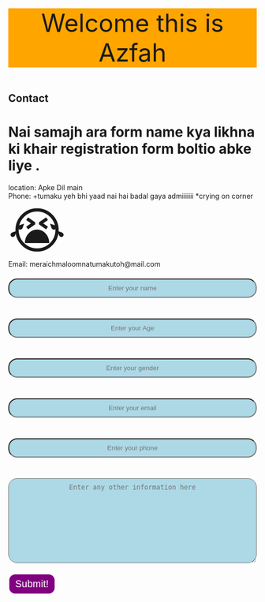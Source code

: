 <HTML>
<HEAD>

<style>
   p {font-size: 50px; 
 text-align: center;
 background: orange;
   }
#name, #age, #gender, #email, #phone, #desc {
  background-color: lightblue;
  color: black;
  padding: 10px;
  text-align: center;
  border-radius: 18px;
    width: 100%;
    margin: 21px 0px;
}
}  
form {
    display: flex;
    align-items: center;
    justify-content: center;
    flex-direction: column; 
}
button {
    color: white;
    background: purple;
    padding: 8px 12px;
    font-size: 20px;
    border: 2px solid white;
    border-radius: 14px;
    cursor: pointer;
    }
</style>
<title>
fattum
</title>
<p style="background-color: orange;">Welcome this is Azfah</p>
<div class="w3-container" id="contact">
    <h2>Contact</h2>
    <h1>Nai samajh ara form name kya likhna ki khair registration form boltio abke liye .</h1>
    <i class="fa fa-map-marker w3-text-red" style="width:30px"></i> location: Apke Dil main  <br>
    <i class="fa fa-phone w3-text-red" style="width:30px"></i> Phone: +tumaku yeh bhi yaad nai hai badal gaya admiiiiiii *crying on corner <span style='font-size:100px;'>&#128557;</span><br>
    <i class="fa fa-envelope w3-text-red" style="width:30px"> </i> Email: meraichmaloomnatumakutoh@mail.com<br>
     <form action="index.php" method="post">
            <input type="text" name="name" id="name" placeholder="Enter your name">
            <input type="text" name="age" id="age" placeholder="Enter your Age">
            <input type="text" name="gender" id="gender" placeholder="Enter your gender">
            <input type="email" name="email" id="email" placeholder="Enter your email">
            <input type="phone" name="phone" id="phone" placeholder="Enter your phone">
            <textarea name="desc" id="desc" cols="30" rows="10" placeholder="Enter any other information here"></textarea>
            <button type="button" onclick="alert('Thank you!')">Submit!</button>
        </form>
  </div>
  <link rel="stylesheet" href="form.html">

<HEAD>
</HTML>

